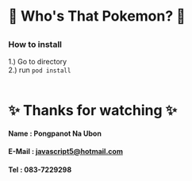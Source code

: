 # :tada: Who's That Pokemon? :tada:

## 
### How to install
  1.) Go to directory <br />
  2.) run ```pod install``` <br />
<br />
  
  # :sparkles: Thanks for watching :sparkles:

  #### Name : Pongpanot Na Ubon
  #### E-Mail : javascript5@hotmail.com
  #### Tel : 083-7229298
